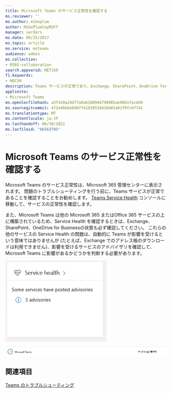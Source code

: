 ```yaml
---
title: Microsoft Teams のサービス正常性を確認する
ms.reviewer: ''
ms.author: mikeplum
author: MikePlumleyMSFT
manager: serdars
ms.date: 09/25/2017
ms.topic: article
ms.service: msteams
audience: admin
ms.collection:
- M365-collaboration
search.appverid: MET150
f1.keywords:
- NOCSH
description: Teams サービスが正常であり、Exchange、SharePoint、OneDrive for Businessなどの他の Microsoft 365 またはOffice 365 コンポーネントも正常であることを確認することをお勧めします。
appliesto:
- Microsoft Teams
ms.openlocfilehash: a3f410a24d77a0ab18d94679896bae96b1fecdd8
ms.sourcegitcommit: 472e46b6eb907f41920516616683a61f0fc6f741
ms.translationtype: MT
ms.contentlocale: ja-JP
ms.lasthandoff: 06/30/2022
ms.locfileid: "66563795"
---
```

# <a name="verify-service-health-for-microsoft-teams"></a>Microsoft Teams のサービス正常性を確認する

Microsoft Teams のサービス正常性は、Microsoft 365 管理センターに表示されます。 問題のトラブルシューティングを行う前に、Teams サービスが正常であることを確認することをお勧めします。 <a href=" https://admin.microsoft.com/adminportal/home?ref=servicehealth" target="_blank">Teams Service Health</a> コンソールに移動して、サービスの正常性を確認します。

また、Microsoft Teams は他の Microsoft 365 またはOffice 365 サービスの上に構築されているため、Service Health を確認するときは、Exchange、SharePoint、OneDrive for Businessの状態も必ず確認してください。 これらの他のサービスの Service Health の問題は、自動的に Teams が影響を受けるという意味ではありませんが (たとえば、Exchange でのアドレス帳のダウンロードは利用できません)、影響を受けるサービスのアドバイザリを確認して、Microsoft Teams に影響があるかどうかを判断する必要があります。

![[サービス正常性] ページのスクリーンショット。](media/Verify_service_health_for_Microsoft_Teams_image1.png)

![Microsoft Teams サービスが正常であることを示すスクリーンショット。](media/Verify_service_health_for_Microsoft_Teams_image2.png)


## <a name="related-topics"></a>関連項目

[Teams のトラブルシューティング](/MicrosoftTeams/troubleshoot/teams)
